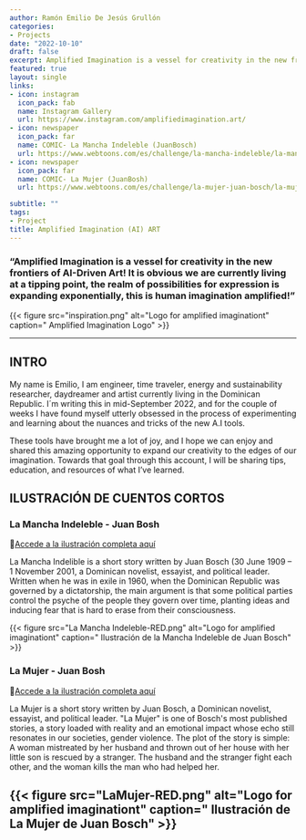 ```yaml
---
author: Ramón Emilio De Jesús Grullón
categories:
- Projects
date: "2022-10-10"
draft: false
excerpt: Amplified Imagination is a vessel for creativity in the new frontiers of AI-Driven Art! It is obvious we are currently living at a tipping point, the realm of possibilities for expression is expanding exponentially, this is human imagination amplified!
featured: true
layout: single
links:
- icon: instagram
  icon_pack: fab
  name: Instagram Gallery
  url: https://www.instagram.com/amplifiedimagination.art/
- icon: newspaper
  icon_pack: far
  name: COMIC- La Mancha Indeleble (JuanBosch)
  url: https://www.webtoons.com/es/challenge/la-mancha-indeleble/la-mancha-indeleble-juan-bosch-amplifiedimaginationart/viewer?title_no=851690&episode_no=1
- icon: newspaper
  icon_pack: far
  name: COMIC- La Mujer (JuanBosh)
  url: https://www.webtoons.com/es/challenge/la-mujer-juan-bosch/la-mujer-juan-bosch-amplifiedimaginationart/viewer?title_no=851704&episode_no=1

subtitle: ""
tags:
- Project
title: Amplified Imagination (AI) ART
---
```


### “Amplified Imagination is a vessel for creativity in the new frontiers of AI-Driven Art! It is obvious we are currently living at a tipping point, the realm of possibilities for expression is expanding exponentially, this is human imagination amplified!”

{{< figure src="inspiration.png" alt="Logo for amplified imaginationt"  caption=" Amplified Imagination Logo" >}}

---
## INTRO 

My name is Emilio, I am engineer, time traveler, energy and sustainability researcher, daydreamer and artist currently living in the Dominican Republic. I´m writing this in mid-September 2022, and for the
couple of weeks I have found myself utterly obsessed in the process of experimenting and learning about the nuances and tricks of the new A.I tools.

These tools have brought me a lot of joy, and I hope we can enjoy and shared this amazing opportunity to expand our creativity to the edges of our imagination. Towards that goal through this account, I will be sharing tips, education, and resources of what I’ve learned.

## ILUSTRACIÓN DE CUENTOS CORTOS

### La Mancha Indeleble - Juan Bosh

:art:[Accede a la ilustración completa aquí](https://www.webtoons.com/es/challenge/la-mancha-indeleble/la-mancha-indeleble-juan-bosch-amplifiedimaginationart/viewer?title_no=851690&episode_no=1)

La Mancha Indelible is a short story written by Juan Bosch (30 June 1909 – 1 November 2001, a Dominican novelist, essayist, and political leader. Written when he was in exile in 1960, when the Dominican Republic was governed by a dictatorship, the main argument is that some political parties control the psyche of the people they govern over time, planting ideas and inducing fear that is hard to erase from their consciousness.

{{< figure src="La Mancha Indeleble-RED.png" alt="Logo for amplified imaginationt"  caption=" Ilustración de la Mancha Indeleble de Juan Bosch" >}}

### La Mujer - Juan Bosh

:art:[Accede a la ilustración completa aquí](https://www.webtoons.com/es/challenge/la-mujer-juan-bosch/la-mujer-juan-bosch-amplifiedimaginationart/viewer?title_no=851704&episode_no=1)

La Mujer is a short story written by Juan Bosch, a Dominican novelist, essayist, and political leader. "La Mujer" is one of Bosch's most published stories, a story loaded with reality and an emotional impact whose echo still resonates in our societies, gender violence. The plot of the story is simple: A woman mistreated by her husband and thrown out of her house with her little son is rescued by a stranger. The husband and the stranger fight each other, and the woman kills the man who had helped her.

{{< figure src="LaMujer-RED.png" alt="Logo for amplified imaginationt"  caption=" Ilustración de La Mujer de Juan Bosch" >}}
---